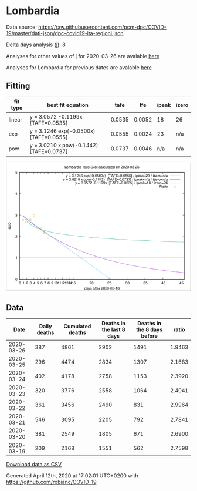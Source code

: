 # Lombardia

Data source: https://raw.githubusercontent.com/pcm-dpc/COVID-19/master/dati-json/dpc-covid19-ita-regioni.json

Delta days analysis (j): 8

Analyses for other values of j for 2020-03-26 are avalable [here](../2020-03-26/README.md)

Analyses for Lombardia for previous dates are avalable [here](../README.md)

## Fitting 
|fit type|best fit equation|tafe|tfe|ipeak|izero|
|-------|-----|--------|------|---|---|
|linear|y = 3.0572 -0.1199x  [TAFE=0.0535]|0.0535|0.0052|18|26|
|exp|y = 3.1246 exp(-0.0500x)  [TAFE=0.0555]|0.0555|0.0024|23|n/a|
|pow|y = 3.0210 x pow(-0.1442)  [TAFE=0.0737]|0.0737|0.0046|n/a|n/a|

![Plot](COVID-19_lombardia_j8_2020-03-26.png)

## Data
|Date|Daily deaths|Cumulated deaths|Deaths in the last 8 days|Deaths in the 8 days before|ratio|
|----|----------|-----------|-------|--------------------|-----|
|2020-03-26|387|4861|2902|1491|1.9463|
|2020-03-25|296|4474|2834|1307|2.1683|
|2020-03-24|402|4178|2758|1153|2.3920|
|2020-03-23|320|3776|2558|1064|2.4041|
|2020-03-22|361|3456|2490|831|2.9964|
|2020-03-21|546|3095|2205|792|2.7841|
|2020-03-20|381|2549|1805|671|2.6900|
|2020-03-19|209|2168|1551|562|2.7598|

[Download data as CSV](COVID-19_lombardia_j8_2020-03-26.csv)

Generated April 12th, 2020 at 17:02:01 UTC+0200 with https://github.com/robianc/COVID-19
